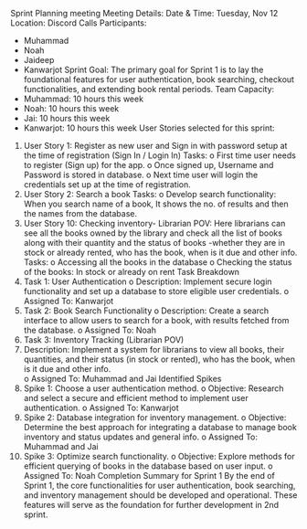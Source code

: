 Sprint Planning meeting
Meeting Details:
Date & Time: Tuesday, Nov 12 
Location: Discord Calls
Participants:
-	Muhammad 
-	Noah
-	Jaideep
-	Kanwarjot
Sprint Goal:
The primary goal for Sprint 1 is to lay the foundational features for user authentication, book searching, checkout functionalities, and extending book rental periods.
Team Capacity:
-	Muhammad: 10 hours this week
-	Noah: 10 hours this week
-	Jai: 10 hours this week
-	Kanwarjot: 10 hours this week
User Stories selected for this sprint:
1.	User Story 1: Register as new user and Sign in with password setup at the time of registration (Sign In / Login In)
Tasks: 
o	First time user needs to register (Sign up) for the app. 
o	Once signed up, Username and Password is stored in database. 
o	Next time user will login the credentials set up at the time of registration. 
2.	User Story 2: Search a book
Tasks:
o	Develop search functionality: When you search name of a book, It shows the no. of results and then the names from the database. 
3.	User Story 10: Checking inventory- Librarian POV: Here librarians can see all the books owned by the library and check all the list of books along with their quantity and the status of books -whether they are in stock or already rented, who has the book, when is it due and other info.  
Tasks:
o	Accessing all the books in the database
o	Checking the status of the books: In stock or already on rent
Task Breakdown
1.	Task 1: User Authentication
o	Description: Implement secure login functionality and set up a database to store eligible user credentials.
o	Assigned To: Kanwarjot
2.	Task 2: Book Search Functionality
o	Description: Create a search interface to allow users to search for a book, with results fetched from the database.
o	Assigned To: Noah
3.	Task 3: Inventory Tracking (Librarian POV)
4.	Description: Implement a system for librarians to view all books, their quantities, and their status (in stock or rented), who has the book, when is it due and other info.  
o	Assigned To: Muhammad and Jai
Identified Spikes
1.	Spike 1: Choose a user authentication method.
o	Objective: Research and select a secure and efficient method to implement user authentication.
o	Assigned To: Kanwarjot
2.	Spike 2: Database integration for inventory management.
o	Objective: Determine the best approach for integrating a database to manage book inventory and status updates and general info.
o	Assigned To: Muhammad and Jai
3.	Spike 3: Optimize search functionality.
o	Objective: Explore methods for efficient querying of books in the database based on user input.
o	Assigned To: Noah
Completion Summary for Sprint 1
By the end of Sprint 1, the core functionalities for user authentication, book searching, and inventory management should be developed and operational. These features will serve as the foundation for further development in 2nd sprint. 


